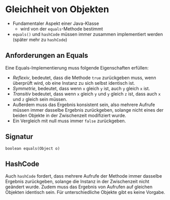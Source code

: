 # Gleichheit von Objekten #

* Fundamentaler Aspekt einer Java-Klasse
    * wird von der `equals`-Methode bestimmt
* `equals()` und `hashCode` müssen immer zusammen implementiert werden (später mehr zu `hashCode`)
    
## Anforderungen an Equals ##

Eine Equals-Implementierung muss folgende Eigenschaften erfüllen:
* _Reflexiv_, bedeutet, dass die Methode `true` zurückgeben muss, wenn überprüft
  wird, ob eine Instanz zu sich selbst identisch ist.
* _Symmetrie_, bedeutet, dass wenn `x` gleich `y` ist, auch `y` gleich `x` ist.
* _Transitiv_ bedeutet, dass wenn `x` gleich `y` und `y` gleich `z` ist, dass
  auch `x` und `z` gleich sein müssen.
* Außerdem muss das Ergebnis konsistent sein, also mehrere Aufrufe müssen immer
  dasselbe Ergebnis zurückgeben, solange nicht eines der beiden Objekte in der
  Zwischenzeit modifiziert wurde.
* Ein Vergleich mit null muss immer `false` zurückgeben.

## Signatur ##
    boolean equals(Object o)

## HashCode ##

Auch `hashCode` fordert, dass mehrere Aufrufe der Methode immer dasselbe
Ergebnis zurückgeben, solange die Instanz in der Zwischenzeit nicht geändert
wurde. Zudem muss das Ergebnis von Aufrufen auf gleichen Objekten identisch
sein. Für unterschiedliche Objekte gibt es keine Vorgabe.
